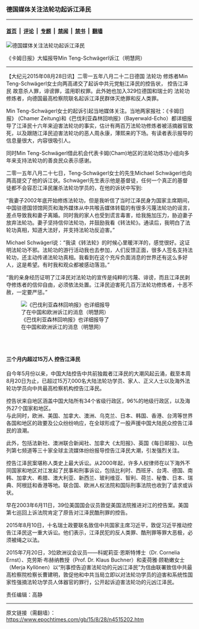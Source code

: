 ### 德国媒体关注法轮功起诉江泽民

---

#### [首页](../../../..?n4515202) &nbsp;|&nbsp; [评论](../../../../../epoch-comment?n4515202) &nbsp;|&nbsp; [专题](../../../../../epoch-special?n4515202) &nbsp;|&nbsp; [禁闻](../../../../../epoch-news?n4515202) &nbsp;|&nbsp; [禁书](../../../../../books?n4515202) &nbsp;|&nbsp; [翻墙](https://github.com/gfw-breaker/nogfw/blob/master/README.md?n4515202)


<div><img alt="德国媒体关注法轮功起诉江泽民" class="attachment-djy_600_400 size-djy_600_400 wp-post-image" src="https://i.epochtimes.com/assets/uploads/2015/08/1508280918181813-500x400.jpg"/>
<div class="caption">
 <p>
  《卡姆日报》大幅报导Min Teng-Schwägerl诉江（明慧网）
 </p>
</div></div><hr/><div class="post_content" id="artbody" itemprop="articleBody">
 <!-- article content begin -->
 <p>
  【大纪元2015年08月28日讯】二零一五年八月二十二日德国
  <ok href="https://www.epochtimes.com/gb/tag/%E6%B3%95%E8%BD%AE%E5%8A%9F.html">
   法轮功
  </ok>
  修炼者Min Teng-Schwägerl女士向两高递交了起诉中共元党魁江泽民的控告状，
  <ok href="https://www.epochtimes.com/gb/tag/%E6%8E%A7%E5%91%8A%E6%B1%9F%E6%B3%BD%E6%B0%91.html">
   控告江泽民
  </ok>
  故意杀人罪，诽谤罪，滥用职权罪。此外她也加入329位德国和瑞士的
  <ok href="https://www.epochtimes.com/gb/tag/%E6%B3%95%E8%BD%AE%E5%8A%9F.html">
   法轮功
  </ok>
  修炼者，向德国最高检察院联名起诉江泽民群体灭绝罪和反人类罪。
 </p>
 <p>
  Min Teng-Schwägerl女士的起诉引起当地媒体关注。当地两家报社：《卡姆日报》 (Chamer Zeitung)和《巴伐利亚森林回响报》（Bayerwald-Echo）都详细报导了江泽民十六年来迫害法轮功的事实，估计有两百万法轮功修炼者被活摘器官致死，以及跟随江泽民迫害法轮功的恶人周永康，薄熙来的下场。有读者表示报导的信息量很大，内容很吸引人。
 </p>
 <p>
  同时Min Teng-Schwägerl借此机会代表卡姆(Cham)地区的法轮功炼功小组向多年来支持法轮功的善良民众表示感谢。
 </p>
 <p>
  二零一五年八月二十七日，Teng-Schwägerl女士的先生Michael Schwägerl也向两高提交了他的诉江状。Schwägerl先生表示他是基督徒，任何一个真正的基督徒都不会容忍江泽民屠杀法轮功学员的，在他的诉状中写到:
 </p>
 <p>
  “我妻子2002年底开始修炼法轮功，但是我听信了当时江泽民身为国家主席期间，中国驻德国领馆网页和海外媒体从中共喉舌媒体转载的有很多污蔑法轮功的谣言，差点导致我和妻子离婚。同时我的家人也受到谎言毒害，给我施加压力，胁迫妻子放弃法轮功。妻子坚持信仰法轮功，并鼓励我看《转法轮》。通读后，我明白了法轮功真相，知道大法好，并支持法轮功反迫害。”
 </p>
 <p>
  Michael Schwägerl说：“我读《转法轮》的时候心里暖洋洋的，感觉很好。这证明法轮功不邪。法轮功的游行活动我也去参加，人们反馈正面，很多人签名支持法轮功，还主动传递法轮功真相。我看到在这个充斥负面消息的世界还有这么多好人，这是希望。有时我和观众都被感动落泪。”
 </p>
 <p>
  “我的亲身经历证明了江泽民对法轮功的宣传是纯粹的污蔑、诽谤，而且江泽民剥夺修炼者的信仰自由，必须依法处置。江泽民迫害死几百万法轮功修炼者，十恶不赦，一定要严惩。”
 </p>
 <figure aria-describedby="caption-attachment-6497523" class="wp-caption aligncenter" id="attachment_6497523" style="width: 247px">
  <ok href=" https://i.epochtimes.com/assets/uploads/2015/08/1508280918531813.jpg" rel="noreferrer noopener" target="_blank">
   <img alt="《巴伐利亚森林回响报》也详细报导了在中国和欧洲诉江的消息（明慧网） " class="size-large wp-image-6497523" src="https://i.epochtimes.com/assets/uploads/2015/08/1508280918531813.jpg" title="《巴伐利亚森林回响报》也详细报导了在中国和欧洲诉江的消息（明慧网） "/>
  </ok>
  <br/><figcaption class="wp-caption-text" id="caption-attachment-6497523">
   《巴伐利亚森林回响报》也详细报导了在中国和欧洲诉江的消息（明慧网）
  </figcaption><br/>
 </figure><br/>
 <p>
  <h4>
   三个月内超过15万人
   <ok href="https://www.epochtimes.com/gb/tag/%E6%8E%A7%E5%91%8A%E6%B1%9F%E6%B3%BD%E6%B0%91.html">
    控告江泽民
   </ok>
  </h4>
  <p>
   自今年5月份以来，中国大陆控告中共前独裁者江泽民的大潮风起云涌，截至本周8月20日为止，已超过15万7,000名大陆法轮功学员、家人、正义人士以及海外法轮功学员向中共最高检察机构控告江泽民。
  </p>
  <p>
   控告状来自地区涵盖中国大陆所有34个省级行政区，96%的地级行政区，以及海外27个国家和地区。
   <br/>
   与此同时，欧洲、美国、加拿大、澳洲、乌克兰、日本、韩国、香港、台湾等世界各国和地区的政要及公众纷纷响应，在全球形成了一股声援中国大陆民众控告江泽民的浪潮。
  </p>
  <p>
   此外，包括法新社、澳洲联合新闻社、加拿大《太阳报》、英国《每日邮报》、以色列第七频道等三十家全球主流媒体纷纷报导控告江泽民大潮，引发强烈关注。
  </p>
  <p>
   控告江泽民案堪称人类史上最大诉讼。从2000年起，许多人权律师在以下海外不同国家和地区对江发起了民事和刑事诉讼，包括比利时、西班牙、台湾、德国、南韩、加拿大、希腊、澳大利亚、新西兰、玻利维亚、智利、荷兰、秘鲁、日本、瑞典、阿根廷和香港等地。联合国、欧洲人权法院和国际刑事法院也收到了请求或诉状。
  </p>
  <p>
   早在2003年6月11日，39位美国国会议员敦促美国法院推进对江的控告案。美国第七巡回上诉法院肯定了原告对江泽民酷刑罪的控告。
  </p>
  <p>
   2015年8月10日，十名瑞士政要联名致信中共国家主席习近平，敦促习近平推动控告江泽民这一重大诉讼。他们表示，江泽民犯的反人类罪、酷刑罪等罪大恶极，必须被绳之以法。
  </p>
  <p>
   2015年7月20日，3位欧洲议会议员——科妮莉亚‧恩斯特博士（Dr. Cornelia Ernst）、克劳斯‧布赫纳教授（Prof. Dr. Klaus Buchner）和麦荷雅‧顾勒嫩女士（Merja Kyllönen）以“刑事控告迫害法轮功的元凶江泽民”为信由联署致信中共最高检察院检察长曹建明，敦促他和中共当局立即以对法轮功学员的迫害和系统性国家性强摘法轮功学员人体器官的罪行，公开起诉迫害法轮功的元凶江泽民。
  </p>
  <p>
   责任编辑：高静
  </p>
  <!-- article content end -->
  <div id="below_article_ad">
  </div>
 </p>
</div>


---

原文链接（需翻墙）：https://www.epochtimes.com/gb/15/8/28/n4515202.htm